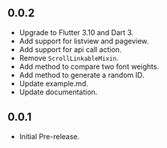 ## 0.0.2
- Upgrade to Flutter 3.10 and Dart 3.
- Add support for listview and pageview.
- Add support for api call action.
- Remove `ScrollLinkableMixin`.
- Add method to compare two font weights.
- Add method to generate a random ID.
- Update example.md.
- Update documentation.

## 0.0.1
- Initial Pre-release.